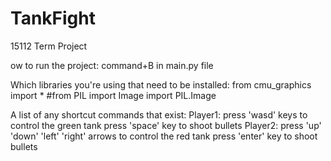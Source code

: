 # TankFight
15112 Term Project

ow to run the project:
command+B in main.py file

Which libraries you're using that need to be installed:
from cmu_graphics import *
#from PIL import Image
import PIL.Image

A list of any shortcut commands that exist:
Player1: 
        press 'wasd' keys to control the green tank
        press 'space' key to shoot bullets
Player2: 
        press 'up' 'down' 'left' 'right' arrows to control the red tank
        press 'enter' key to shoot bullets